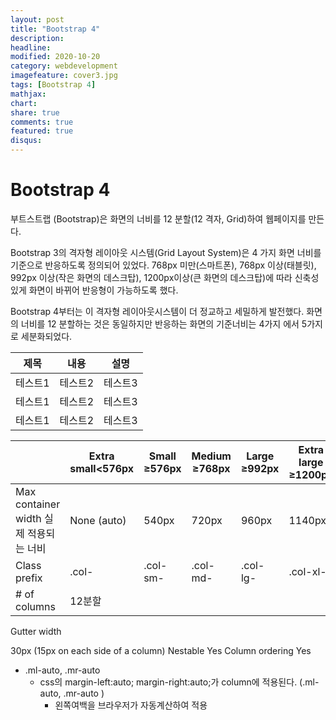 ```yaml
---
layout: post
title: "Bootstrap 4"
description: 
headline: 
modified: 2020-10-20
category: webdevelopment
imagefeature: cover3.jpg
tags: [Bootstrap 4]
mathjax: 
chart: 
share: true
comments: true
featured: true
disqus:
---
```


# Bootstrap 4

부트스트랩 (Bootstrap)은 화면의 너비를 12 분할(12 격자, Grid)하여 웹페이지를 만든다.

Bootstrap 3의 격자형 레이아웃 시스템(Grid Layout System)은 4 가지 화면 너비를 기준으로 반응하도록 정의되어 있었다.  768px 미만(스마트폰), 768px 이상(태블릿), 992px 이상(작은 화면의 데스크탑), 1200px이상(큰 화면의 데스크탑)에 따라 신축성있게 화면이 바뀌어 반응형이 가능하도록 했다.

Bootstrap 4부터는 이 격자형 레이아웃시스템이 더 정교하고 세밀하게 발전했다.
화면의 너비를 12 분할하는 것은 동일하지만 반응하는 화면의 기준너비는 4가지 에서 5가지로 세분화되었다.


|제목|내용|설명|
|------|---|---|
|테스트1|테스트2|테스트3|
|테스트1|테스트2|테스트3|
|테스트1|테스트2|테스트3|


|	| Extra small<576px |	Small ≥576px | Medium ≥768px | Large ≥992px	| Extra large ≥1200px |
|------|---|---|---|---|---|
| Max container width 실제 적용되는 너비 | None (auto) | 540px | 720px | 960px | 1140px |
| Class prefix | .col- | .col-sm- | .col-md- | .col-lg- | .col-xl- |
| # of columns | 12분할 |

Gutter width

30px (15px on each side of a column)
Nestable	Yes
Column ordering	Yes


- .ml-auto, .mr-auto 
    - css의 margin-left:auto; margin-right:auto;가 column에 적용된다. (.ml-auto, .mr-auto )
        - 왼쪽여백을 브라우저가 자동계산하여 적용


